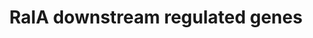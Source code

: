 ---
annotations:
- type: Pathway Ontology
  value: Ras family mediated signaling pathway
- type: Disease Ontology
  value: chronic myeloid leukemia
authors:
- Mkutmon
description: Downstream genes of RalA signaling pathways, including the Rac-family
  GTPase-activating protein RLIP (also known as RLIP76 and ralA binding protein 1
  (RALBP1)), CDC42(cell division cycle 42), RAC1 (ras-related C3 botulinum toxin substrate
  1), RAC2, RAC3, the Y-box transcription factor ZO-1-associated nucleic acidbinding
  protein (ZONAB, also known as cold shock domain protein A (CSDA)), and two subunits
  of the exocyst complex, SEC5 (also known as exocyst complex component 2 (EXOC2))
  and EXO84 (also known as EXOC8), which are involved in regulating cell proliferation,
  apoptosis and migration
last-edited: 2015-06-30
organisms:
- Bos taurus
redirect_from:
- /index.php/Pathway:WP3268
- /instance/WP3268
schema-jsonld:
- '@context': https://schema.org/
  '@id': https://wikipathways.github.io/pathways/WP3268.html
  '@type': Dataset
  creator:
    '@type': Organization
    name: WikiPathways
  description: Downstream genes of RalA signaling pathways, including the Rac-family
    GTPase-activating protein RLIP (also known as RLIP76 and ralA binding protein
    1 (RALBP1)), CDC42(cell division cycle 42), RAC1 (ras-related C3 botulinum toxin
    substrate 1), RAC2, RAC3, the Y-box transcription factor ZO-1-associated nucleic
    acidbinding protein (ZONAB, also known as cold shock domain protein A (CSDA)),
    and two subunits of the exocyst complex, SEC5 (also known as exocyst complex component
    2 (EXOC2)) and EXO84 (also known as EXOC8), which are involved in regulating cell
    proliferation, apoptosis and migration
  keywords:
  - EXOC8
  - HRAS
  - CDC42
  - CSDA
  - RAC3
  - RAC1
  - NRAS
  - KRAS
  - EXOC2
  - RAC2
  - RALBP1
  - RALA
  license: CC0
  name: RalA downstream regulated genes
seo: CreativeWork
title: RalA downstream regulated genes
wpid: WP3268
---